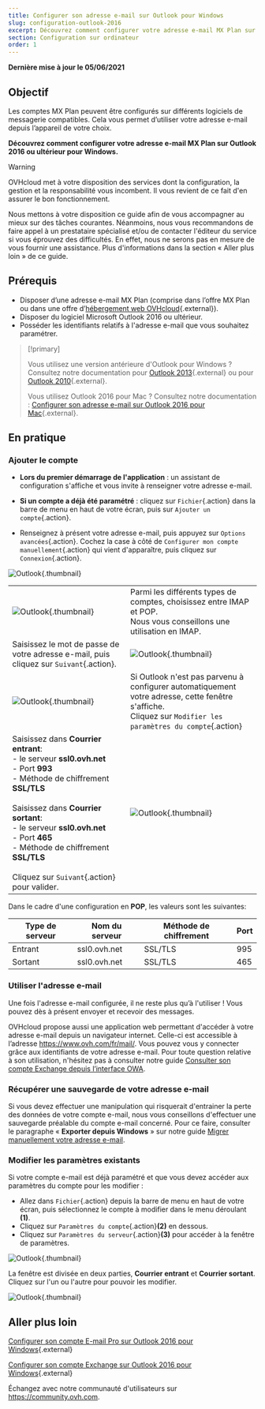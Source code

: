 ```yaml
---
title: Configurer son adresse e-mail sur Outlook pour Windows
slug: configuration-outlook-2016
excerpt: Découvrez comment configurer votre adresse e-mail MX Plan sur Outlook pour Windows
section: Configuration sur ordinateur
order: 1
---
```


**Dernière mise à jour le 05/06/2021**

## Objectif

Les comptes MX Plan  peuvent être configurés sur différents logiciels de messagerie compatibles. Cela vous permet d’utiliser votre adresse e-mail depuis l’appareil de votre choix.

**Découvrez comment configurer votre adresse e-mail MX Plan sur Outlook 2016 ou ultérieur pour Windows.**


> [!warning]
>
> OVHcloud met à votre disposition des services dont la configuration, la gestion et la responsabilité vous incombent. Il vous revient de ce fait d'en assurer le bon fonctionnement.
> 
> Nous mettons à votre disposition ce guide afin de vous accompagner au mieux sur des tâches courantes. Néanmoins, nous vous recommandons de faire appel à un prestataire spécialisé et/ou de contacter l'éditeur du service si vous éprouvez des difficultés. En effet, nous ne serons pas en mesure de vous fournir une assistance. Plus d'informations dans la section « Aller plus loin » de ce guide.
> 


## Prérequis

- Disposer d’une adresse e-mail MX Plan (comprise dans l’offre MX Plan ou dans une offre d’[hébergement web OVHcloud](https://www.ovh.com/fr/hebergement-web/){.external}).
- Disposer du logiciel Microsoft Outlook 2016 ou ultérieur.
- Posséder les identifiants relatifs à l'adresse e-mail que vous souhaitez paramétrer.
 
> [!primary]
>
> Vous utilisez une version antérieure d'Outlook pour Windows ? Consultez notre documentation pour [Outlook 2013](https://docs.ovh.com/fr/emails/mail-mutualise-guide-configuration-outlook-2013/){.external} ou pour [Outlook 2010](https://docs.ovh.com/fr/emails/mail-mutualise-guide-configuration-outlook-2010/){.external}.
>
> Vous utilisez Outlook 2016 pour Mac ? Consultez notre documentation : [Configurer son adresse e-mail sur Outlook 2016 pour Mac](https://docs.ovh.com/fr/emails/configuration-outlook-2016-mac/){.external}.
>

## En pratique

### Ajouter le compte

- **Lors du premier démarrage de l'application** : un assistant de configuration s'affiche et vous invite à renseigner votre adresse e-mail.

- **Si un compte a déjà été paramétré** : cliquez sur `Fichier`{.action} dans la barre de menu en haut de votre écran, puis sur `Ajouter un compte`{.action}.

- Renseignez à présent votre adresse e-mail, puis appuyez sur `Options avancées`{.action}. Cochez la case à côté de `Configurer mon compte manuellement`{.action} qui vient d'apparaître, puis cliquez sur `Connexion`{.action}. 

![Outlook](images/config-outlook-mxplan01.png){.thumbnail}

| | |
|---|---|
|![Outlook](images/config-outlook-mxplan02.png){.thumbnail}|Parmi les différents types de comptes, choisissez entre IMAP et POP. <br>Nous vous conseillons une utilisation en IMAP.|
|Saisissez le mot de passe de votre adresse e-mail, puis cliquez sur `Suivant`{.action}. |![Outlook](images/config-outlook-mxplan03.png){.thumbnail}|
|![Outlook](images/config-outlook-mxplan04.png){.thumbnail}|Si Outlook n'est pas parvenu à configurer automatiquement votre adresse, cette fenêtre s'affiche. <br>Cliquez sur `Modifier les paramètres du compte`{.action} |
|Saisissez dans **Courrier entrant**: <br>- le serveur **ssl0.ovh.net** <br>- Port **993**<br>- Méthode de chiffrement **SSL/TLS**<br><br>Saisissez dans **Courrier sortant**: <br>- le serveur **ssl0.ovh.net** <br>- Port **465**<br>- Méthode de chiffrement **SSL/TLS**<br><br>Cliquez sur `Suivant`{.action} pour valider. |![Outlook](images/config-outlook-mxplan05.png){.thumbnail}|


Dans le cadre d'une configuration en **POP**, les valeurs sont les suivantes:

|Type de serveur|Nom du serveur|Méthode de chiffrement|Port|
|---|---|---|---|
|Entrant|ssl0.ovh.net|SSL/TLS|995|
|Sortant|ssl0.ovh.net|SSL/TLS|465|

### Utiliser l'adresse e-mail

Une fois l'adresse e-mail configurée, il ne reste plus qu’à l'utiliser ! Vous pouvez dès à présent envoyer et recevoir des messages.

OVHcloud propose aussi une application web permettant d'accéder à votre adresse e-mail depuis un navigateur internet. Celle-ci est accessible à l’adresse <https://www.ovh.com/fr/mail/>. Vous pouvez vous y connecter grâce aux identifiants de votre adresse e-mail. Pour toute question relative à son utilisation, n'hésitez pas à consulter notre guide [Consulter son compte Exchange depuis l’interface OWA](https://docs.ovh.com/fr/microsoft-collaborative-solutions/exchange-2016-guide-utilisation-outlook-web-app/).

### Récupérer une sauvegarde de votre adresse e-mail

Si vous devez effectuer une manipulation qui risquerait d'entrainer la perte des données de votre compte e-mail, nous vous conseillons d'effectuer une sauvegarde préalable du compte e-mail concerné. Pour ce faire, consulter le paragraphe « **Exporter depuis Windows** » sur notre guide [Migrer manuellement votre adresse e-mail](https://docs.ovh.com/fr/emails/migrer-ses-adresses-email-manuellement/#exporter-depuis-windows).


### Modifier les paramètres existants

Si votre compte e-mail est déjà paramétré et que vous devez accéder aux paramètres du compte pour les modifier :

- Allez dans `Fichier`{.action} depuis la barre de menu en haut de votre écran, puis sélectionnez le compte à modifier dans le menu déroulant **(1)**.
- Cliquez sur `Paramètres du compte`{.action}**(2)** en dessous.
- Cliquez sur `Paramètres du serveur`{.action}**(3)** pour accéder à la fenêtre de paramètres.

![Outlook](images/config-outlook-mxplan06.png){.thumbnail}

La fenêtre est divisée en deux parties, **Courrier entrant** et **Courrier sortant**. Cliquez sur l'un ou l'autre pour pouvoir les modifier.

![Outlook](images/config-outlook-mxplan07.png){.thumbnail}


## Aller plus loin

[Configurer son compte E-mail Pro sur Outlook 2016 pour Windows](https://docs.ovh.com/fr/emails-pro/configuration-outlook-2016/){.external}

[Configurer son compte Exchange sur Outlook 2016 pour Windows](https://docs.ovh.com/fr/microsoft-collaborative-solutions/exchange-configuration-automatique-sous-outlook-2016/){.external}

Échangez avec notre communauté d'utilisateurs sur <https://community.ovh.com>.
